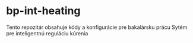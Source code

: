 # bp-int-heating
Tento repozitár obsahuje kódy a konfigurácie pre bakalársku prácu Sytém pre inteligentnú reguláciu kúrenia
